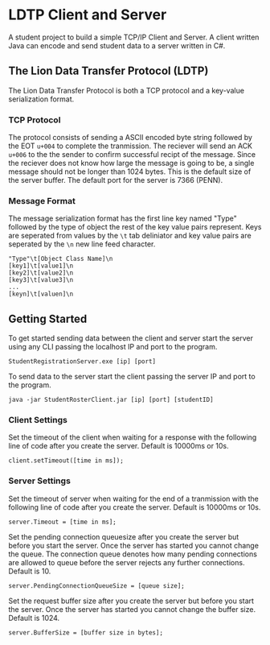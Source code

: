 # LDTP Client and Server
A student project to build a simple TCP/IP Client and Server. A client written Java can encode and send student data to a server written in C#.

## The Lion Data Transfer Protocol (LDTP)
The Lion Data Transfer Protocol is both a TCP protocol and a key-value serialization format.

### TCP Protocol
The protocol consists of sending a ASCII encoded byte string followed by the EOT `u+004` to complete the tranmission. The reciever will send an ACK `u+006` to the the sender to confirm successful recipt of the message. Since the reciever does not know how large the message is going to be, a single message should not be longer than 1024 bytes. This is the default size of the server buffer. The default port for the server is 7366 (PENN).

### Message Format
The message serialization format has the first line key named "Type" followed by the type of object the rest of the key value pairs represent. Keys are seperated from values by the `\t` tab deliniator and key value pairs are seperated by the `\n` new line feed character.

```
"Type"\t[Object Class Name]\n
[key1]\t[value1]\n
[key2]\t[value2]\n
[key3]\t[value3]\n
...
[keyn]\t[valuen]\n
```
## Getting Started
To get started sending data between the client and server start the server using any CLI passing the localhost IP and port to the program.
```
StudentRegistrationServer.exe [ip] [port]
```
To send data to the server start the client passing the server IP and port to the program.
```
java -jar StudentRosterClient.jar [ip] [port] [studentID]
```

### Client Settings
Set the timeout of the client when waiting for a response with the following line of code after you create the server. Default is 10000ms or 10s.
```
client.setTimeout([time in ms]);
```


### Server Settings
Set the timeout of server when waiting for the end of a tranmission with the following line of code after you create the server. Default is 10000ms or 10s.
```
server.Timeout = [time in ms];
```

Set the pending connection queuesize after you create the server but before you start the server. Once the server has started you cannot change the queue. The connection queue denotes how many pending connections are allowed to queue before the server rejects any further connections. Default is 10.
```
server.PendingConnectionQueueSize = [queue size];
```

Set the request buffer size after you create the server but before you start the server. Once the server has started you cannot change the buffer size. Default is 1024.
```
server.BufferSize = [buffer size in bytes];
```
